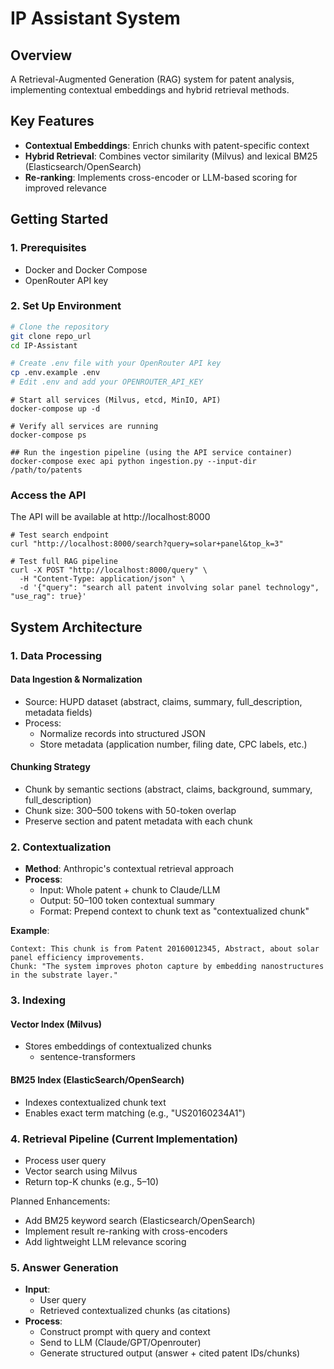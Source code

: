 # IP Assistant System

## Overview
A Retrieval-Augmented Generation (RAG) system for patent analysis, implementing contextual embeddings and hybrid retrieval methods.

## Key Features
- **Contextual Embeddings**: Enrich chunks with patent-specific context
- **Hybrid Retrieval**: Combines vector similarity (Milvus) and lexical BM25 (Elasticsearch/OpenSearch)
- **Re-ranking**: Implements cross-encoder or LLM-based scoring for improved relevance

## Getting Started

### 1. Prerequisites
- Docker and Docker Compose
- OpenRouter API key

### 2. Set Up Environment
```bash
# Clone the repository
git clone repo_url
cd IP-Assistant

# Create .env file with your OpenRouter API key
cp .env.example .env
# Edit .env and add your OPENROUTER_API_KEY
```

```
# Start all services (Milvus, etcd, MinIO, API)
docker-compose up -d

# Verify all services are running
docker-compose ps
```

```
## Run the ingestion pipeline (using the API service container)
docker-compose exec api python ingestion.py --input-dir /path/to/patents
```

### Access the API
The API will be available at http://localhost:8000

```
# Test search endpoint
curl "http://localhost:8000/search?query=solar+panel&top_k=3"

# Test full RAG pipeline
curl -X POST "http://localhost:8000/query" \
  -H "Content-Type: application/json" \
  -d '{"query": "search all patent involving solar panel technology", "use_rag": true}'
```


## System Architecture

### 1. Data Processing
#### Data Ingestion & Normalization
- Source: HUPD dataset (abstract, claims, summary, full_description, metadata fields)
- Process:
  - Normalize records into structured JSON
  - Store metadata (application number, filing date, CPC labels, etc.)

#### Chunking Strategy
- Chunk by semantic sections (abstract, claims, background, summary, full_description)
- Chunk size: 300–500 tokens with 50-token overlap
- Preserve section and patent metadata with each chunk

### 2. Contextualization
- **Method**: Anthropic's contextual retrieval approach
- **Process**:
  - Input: Whole patent + chunk to Claude/LLM
  - Output: 50–100 token contextual summary
  - Format: Prepend context to chunk text as "contextualized chunk"

**Example**:
```
Context: This chunk is from Patent 20160012345, Abstract, about solar panel efficiency improvements.  
Chunk: "The system improves photon capture by embedding nanostructures in the substrate layer."
```

### 3. Indexing
#### Vector Index (Milvus)
- Stores embeddings of contextualized chunks
  - sentence-transformers

#### BM25 Index (ElasticSearch/OpenSearch)
- Indexes contextualized chunk text
- Enables exact term matching (e.g., "US20160234A1")

### 4. Retrieval Pipeline (Current Implementation)
- Process user query
- Vector search using Milvus
- Return top-K chunks (e.g., 5–10)

Planned Enhancements:
- Add BM25 keyword search (Elasticsearch/OpenSearch)
- Implement result re-ranking with cross-encoders
- Add lightweight LLM relevance scoring

### 5. Answer Generation
- **Input**:
  - User query
  - Retrieved contextualized chunks (as citations)
- **Process**:
  - Construct prompt with query and context
  - Send to LLM (Claude/GPT/Openrouter)
  - Generate structured output (answer + cited patent IDs/chunks)
